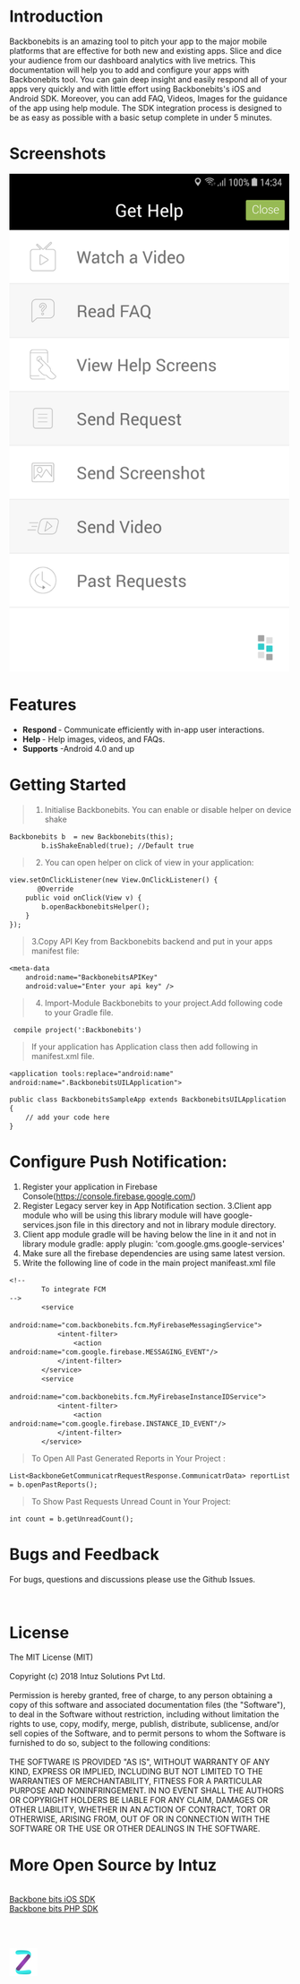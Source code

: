 <h1>Introduction</h1>

Backbonebits  is an amazing tool to pitch your app to the major mobile platforms that are effective for both new and existing apps. Slice and dice your audience from our dashboard analytics with live metrics.
This documentation will help you to add and configure your apps with Backbonebits tool. You can gain deep insight and easily respond all of your apps very quickly and with little effort using Backbonebits's iOS and Android SDK. Moreover, you can add FAQ, Videos, Images for the guidance of the app using help module. The SDK integration process is designed to be as easy as possible with a basic setup complete in under 5 minutes.


<h1>Screenshots</h1>

<img src="Screenshots/1.png" width="500">


<h1>Features</h1>

- <b>Respond </b> - Communicate efficiently with in-app user interactions.
- <b>Help </b>- Help images, videos, and FAQs.
- <b>Supports</b> -Android 4.0 and up


<h1>Getting Started</h1>


> 1. Initialise Backbonebits. You can enable or disable helper on device shake 
```
Backbonebits b  = new Backbonebits(this);
        b.isShakeEnabled(true); //Default true     
```

> 2. You can open helper on click of view in your application: 

```
view.setOnClickListener(new View.OnClickListener() {
       @Override
    public void onClick(View v) {
        b.openBackbonebitsHelper();
    }
});
```


> 3.Copy API Key from Backbonebits  backend and put in your apps manifest file: 

```
<meta-data
    android:name="BackbonebitsAPIKey"
    android:value="Enter your api key" />
```


> 4. Import-Module Backbonebits to your project.Add following code to your Gradle file.

```
 compile project(':Backbonebits')
```

> If your application has Application class then add following in manifest.xml file.
```
<application tools:replace="android:name" android:name=".BackbonebitsUILApplication">
```

>  
```
public class BackbonebitsSampleApp extends BackbonebitsUILApplication { 
    // add your code here
}
```

<h1>Configure Push Notification:</h1>

1. Register your application in Firebase Console(https://console.firebase.google.com/)
2. Register Legacy server key in App Notification section.
3.Client app module who will be using this library module will have google-services.json file in this directory and not in library module directory.
4. Client app module gradle will be having below the line in it and not in library module gradle:
apply plugin: 'com.google.gms.google-services'
5. Make sure all the firebase dependencies are using same latest version.
6. Write the following line of code in the main project  manifeast.xml file


```
<!--
        To integrate FCM
-->
        <service
            android:name="com.backbonebits.fcm.MyFirebaseMessagingService">
            <intent-filter>
                <action android:name="com.google.firebase.MESSAGING_EVENT"/>
            </intent-filter>
        </service>
        <service
            android:name="com.backbonebits.fcm.MyFirebaseInstanceIDService">
            <intent-filter>
                <action android:name="com.google.firebase.INSTANCE_ID_EVENT"/>
            </intent-filter>
        </service>
```


> To Open All Past Generated Reports in Your Project : 

```
List<BackboneGetCommunicatrRequestResponse.CommunicatrData> reportList = b.openPastReports();
```



> To Show Past Requests Unread Count in Your Project: 

```
int count = b.getUnreadCount();
```



<h1>Bugs and Feedback</h1>

For bugs, questions and discussions please use the Github Issues.

<br>
<h1>License</h1>

  The MIT License (MIT)
  <br><br>
  Copyright (c) 2018 Intuz Solutions Pvt Ltd.
  <br/><br/>
  Permission is hereby granted, free of charge, to any person obtaining a copy of this software and associated documentation files
  (the "Software"), to deal in the Software without restriction, including without limitation the rights to use, copy, modify,
  merge, publish, distribute, sublicense, and/or sell copies of the Software, and to permit persons to whom the Software is
  furnished to do so, subject to the following conditions:
<br/><br/>
  THE SOFTWARE IS PROVIDED "AS IS", WITHOUT WARRANTY OF ANY KIND, EXPRESS OR IMPLIED, INCLUDING BUT NOT LIMITED TO THE WARRANTIES OF
  MERCHANTABILITY, FITNESS FOR A PARTICULAR PURPOSE AND NONINFRINGEMENT. IN NO EVENT SHALL THE AUTHORS OR COPYRIGHT HOLDERS BE
  LIABLE FOR ANY CLAIM, DAMAGES OR OTHER LIABILITY, WHETHER IN AN ACTION OF CONTRACT, TORT OR OTHERWISE, ARISING FROM, OUT OF OR IN
  CONNECTION WITH THE SOFTWARE OR THE USE OR OTHER DEALINGS IN THE SOFTWARE.
<br/>
<h1>More Open Source by Intuz</h1>

 <br/>
 <a href="https://github.com/Intuz-production/Backbone-bits-iOS" target="_blank">Backbone bits iOS SDK</a>
<br/>
<a href="https://github.com/Intuz-production/Backbone-bits-PHP" target="_blank">Backbone bits PHP SDK</a>
 
 <br/> <br/>

<a href="https://www.intuz.com/" target="_blank"><img src="Screenshots/logo.jpg"></a>
